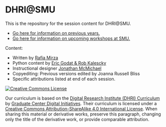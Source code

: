 # DHRI@SMU 

This is the repository for the session content for DHRI@SMU.

* [Go here for information on previous years.](https://southernmethodistuniversity.github.io/home/about.html)
* [Go here for information on upcoming workshops at SMU.](https://www.smu.edu/libraries/help/workshops)


Content: 
* Written by [Rafia Mirza](https://guides.smu.edu/prf.php?account_id=142826/)
* Python content by [Eric Godat & Rob Kalescky ](https://www.smu.edu/Provost/Data-Science-Institute/People)
* Instructional designer [Jonathan McMichael](https://guides.smu.edu/prf.php?account_id=104877)
* Copyediting: Previous versions edited by Joanna Russell Bliss
* Specific attributions listed at end of each session. 

[![Creative Commons License](https://i.creativecommons.org/l/by-sa/4.0/88x31.png)](http://creativecommons.org/licenses/by-sa/4.0/)


Our curriculum is based on the [Digital Research Institute (DHRI) Curriculum](https://github.com/DHRI-Curriculum) by [Graduate Center Digital Initiatives](https://gcdi.commons.gc.cuny.edu/). Their curriculum is licensed under a [Creative Commons Attribution-ShareAlike 4.0 International License](http://creativecommons.org/licenses/by-sa/4.0/). When sharing this material or derivative works, preserve this paragraph, changing only the title of the derivative work, or provide comparable attribution.
